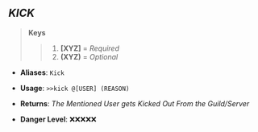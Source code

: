 ## ***KICK***

> **Keys**
>> 1. **[XYZ]** = *Required*
>> 2. **(XYZ)** = *Optional*

* **Aliases**: `Kick`

* **Usage**: ```>>kick @[USER] (REASON)```

* **Returns**:  *The Mentioned User gets Kicked Out From the Guild/Server*

* **Danger Level**: ❌❌❌❌❌
